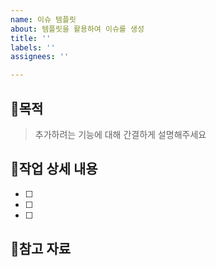 ```yaml
---
name: 이슈 템플릿
about: 템플릿을 활용하여 이슈를 생성
title: ''
labels: ''
assignees: ''

---
```


## 📌목적

> 추가하려는 기능에 대해 간결하게 설명해주세요

## 📌작업 상세 내용
- [ ] 
- [ ] 
- [ ] 

## 📌참고 자료

